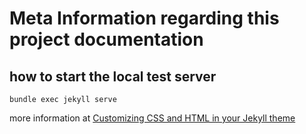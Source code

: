 # Meta Information regarding this project documentation

## how to start the local test server
`bundle exec jekyll serve`

more information at [Customizing CSS and HTML in your Jekyll theme](https://help.github.com/articles/customizing-css-and-html-in-your-jekyll-theme/)
